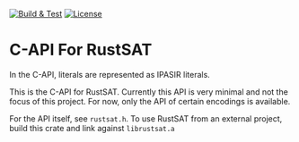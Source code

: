 [![Build & Test](https://github.com/chrjabs/rustsat/actions/workflows/capi.yml/badge.svg)](https://github.com/chrjabs/rustsat/actions/workflows/capi.yml)
[![License](https://img.shields.io/crates/l/rustsat)](./LICENSE)

<!-- cargo-rdme start -->

# C-API For RustSAT

In the C-API, literals are represented as IPASIR literals.

This is the C-API for RustSAT. Currently this API is very minimal and not
the focus of this project. For now, only the API of certain encodings is
available.

For the API itself, see `rustsat.h`. To use RustSAT from an external project,
build this crate and link against `librustsat.a`

<!-- cargo-rdme end -->
